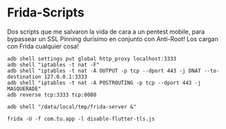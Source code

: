 # Frida-Scripts
Dos scripts que me salvaron la vida de cara a un pentest mobile, para bypassear un SSL Pinning durísimo en conjunto con Anti-Root! Los cargan con Frida cualquier cosa!

```
adb shell settings put global http_proxy localhost:3333
adb shell "iptables -t nat -F"
adb shell "iptables -t nat -A OUTPUT -p tcp --dport 443 -j DNAT --to-destination 127.0.0.1:3333
adb shell "iptables -t nat -A POSTROUTING -p tcp --dport 443 -j MASQUERADE"
adb reverse tcp:3333 tcp:8080

adb shell "/data/local/tmp/frida-server &"

frida -U -f com.tu.app -l disable-flutter-tls.js
```
